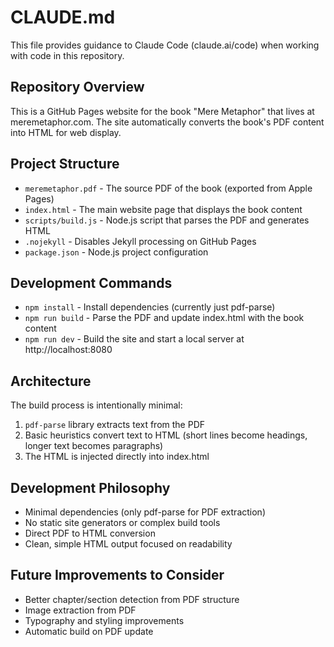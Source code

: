 # CLAUDE.md

This file provides guidance to Claude Code (claude.ai/code) when working with code in this repository.

## Repository Overview

This is a GitHub Pages website for the book "Mere Metaphor" that lives at meremetaphor.com. The site automatically converts the book's PDF content into HTML for web display.

## Project Structure

- `meremetaphor.pdf` - The source PDF of the book (exported from Apple Pages)
- `index.html` - The main website page that displays the book content
- `scripts/build.js` - Node.js script that parses the PDF and generates HTML
- `.nojekyll` - Disables Jekyll processing on GitHub Pages
- `package.json` - Node.js project configuration

## Development Commands

- `npm install` - Install dependencies (currently just pdf-parse)
- `npm run build` - Parse the PDF and update index.html with the book content
- `npm run dev` - Build the site and start a local server at http://localhost:8080

## Architecture

The build process is intentionally minimal:
1. `pdf-parse` library extracts text from the PDF
2. Basic heuristics convert text to HTML (short lines become headings, longer text becomes paragraphs)
3. The HTML is injected directly into index.html

## Development Philosophy

- Minimal dependencies (only pdf-parse for PDF extraction)
- No static site generators or complex build tools
- Direct PDF to HTML conversion
- Clean, simple HTML output focused on readability

## Future Improvements to Consider

- Better chapter/section detection from PDF structure
- Image extraction from PDF
- Typography and styling improvements
- Automatic build on PDF update